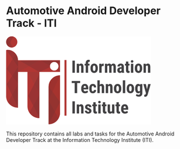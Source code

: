 # Automotive Android Developer Track - ITI
![ITI Logo](images/iti_logo.svg)

This repository contains all labs and tasks for the Automotive Android Developer Track at the Information Technology Institute (ITI).

